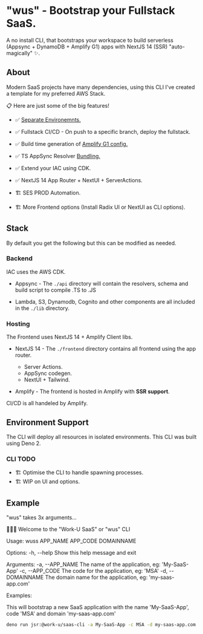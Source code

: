 # "wus" - Bootstrap your Fullstack SaaS.

A no install CLI, that bootstraps your workspace to build serverless (Appsync + DynamoDB + Amplify G1) apps with NextJS 14 (SSR) "auto-magically" ✨.

## About

Modern SaaS projects have many dependencies, using this CLI I've created a template for my preferred AWS Stack.

📋 Here are just some of the big features!

- ✅ [Separate Environemnts.](https://docs.aws.amazon.com/amplify/latest/userguide/team-workflows-with-amplify-cli-backend-environments.html#standard) 

- ✅ Fullstack CI/CD - On push to a specific branch, deploy the fullstack.
- ✅ Build time generation of [Amplify G1 config.](https://docs.aws.amazon.com/amplify/latest/userguide/amplify-config-autogeneration.html)
- ✅ TS AppSync Resolver [Bundling.](https://docs.aws.amazon.com/appsync/latest/devguide/additional-utilities.html#working-with-typescript)
- ✅ Extend your IAC using CDK.
- ✅ NextJS 14 App Router + NextUI + ServerActions.
- 🏗️ SES PROD Automation.
- 🏗️ More Frontend options (Install Radix UI or NextUI as CLI options).

## Stack

By default you get the following but this can be modified as needed.

### Backend

IAC uses the AWS CDK.

- Appsync - The `./api` directory will contain the resolvers, schema and build script to compile .TS to .JS

- Lambda, S3, Dynamodb, Cognito and other components are all included in the `./lib` directory.

### Hosting

The Frontend uses NextJS 14 + Amplify Client libs.

- NextJS 14 - The `./frontend` directory contains all frontend using the app router.

  - Server Actions.
  - AppSync codegen.
  - NextUI + Tailwind.

- Amplify - The frontend is hosted in Amplify with **SSR support**.

CI/CD is all handeled by Amplify.

## Environment Support

The CLI will deploy all resources in isolated environments.
This CLI was built using Deno 2.

### CLI TODO

- 🏗️ Optimise the CLI to handle spawning processes.
- 🏗️ WIP on UI and options.

## Example

"wus" takes 3x arguments...

  🙋🏾‍♂️ Welcome to the "Work-U SaaS" or "wus" CLI

  Usage: wuss APP_NAME APP_CODE DOMAINNAME

Options:
  -h, --help          Show this help message and exit

Arguments:
  -a, --APP_NAME         The name of the application, eg: 'My-SaaS-App'
  -c, --APP_CODE         The code for the application, eg: 'MSA'
  -d, --DOMAINNAME       The domain name for the application, eg: 'my-saas-app.com'

Examples:

  This will bootstrap a new SaaS application with the name 'My-SaaS-App', code 'MSA' and domain 'my-saas-app.com'

```bash
deno run jsr:@work-u/saas-cli -a My-SaaS-App -c MSA -d my-saas-app.com
```

